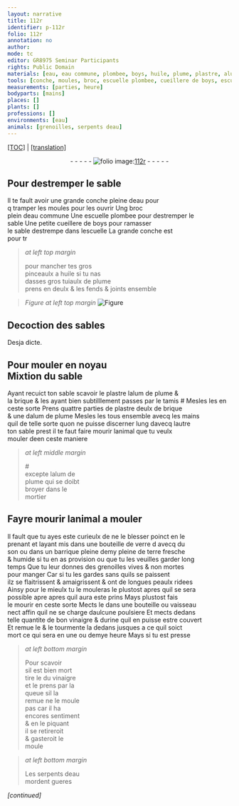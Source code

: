 ```yaml
---
layout: narrative
title: 112r
identifier: p-112r
folio: 112r
annotation: no
author:
mode: tc
editor: GR8975 Seminar Participants
rights: Public Domain
materials: [eau, eau commune, plombee, boys, huile, plume, plastre, alum de plume, brique, verre, son, terre, vinaigre, urine]
tools: [conche, moules, broc, escuelle plombee, cueillere de boys, escuelle, pinceaulx a huile, tamis, mains, mortier, bouteille de verre, barrique, bouteille, vaisseau]
measurements: [parties, heure]
bodyparts: [mains]
places: []
plants: []
professions: []
environments: [eau]
animals: [grenoilles, serpents deau]
---
```


 <p><a href="{{ site.baseurl }}/diplomatic/">[TOC]</a> | <a href="{{ site.baseurl }}/texts/p-112r_tl/" target="_blank">[translation]</a></p><div class="folio" align="center">- - - - - <a href="http://gallica.bnf.fr/ark:/12148/btv1b10500001g/f229.image" target="_blank"><img src="https://cu-mkp.github.io/2017-workshop-edition/assets/photo-icon.png" alt="folio image: " style="display:inline-block; margin-bottom:-3px;"/>112r</a> - - - - - </div>  
  

## Pour destremper le sable

 
Il te fault avoir une grande <span class="tl">conche</span> pleine d<span class="m">eau</span> pour<br/> <span class="del">q</span> tramper les <span class="tl">moules</span> pour les ouvrir Ung <span class="tl">broc</span><br/> plein d<span class="m">eau <span class="add">commune</span></span> Une <span class="tl">escuelle <span class="m">plombee</span></span> pour destremper le<br/> sable Une petite <span class="tl">cueillere de <span class="m">boys</span></span> pour ramasser<br/> le sable destrempe dans l<span class="tl">escuelle</span> <span class="del">La grande <span class="tl">conche</span> est</span><br/> <span class="del">pour tr</span>
 
> *at left top margin*
> 
> 
>   pour mancher tes gros<br/> <span class="tl">pinceaulx a <span class="m">huile</span></span> si tu nas<br/> dasses gros tuiaulx de <span class="m">plume</span><br/> prens en deulx & les fends & joints ensemble 
 
> *Figure*
> *at left top margin*
> <a href="https://drive.google.com/open?id=0B9-oNrvWdlO5MHphUzNsdW9DQ1U" target="_blank"><img src="https://cu-mkp.github.io/GR8975-edition/assets/photo-icon.png" alt="Figure" style="display:inline-block; margin-bottom:-3px;"/></a>
 
 
  

## Decoction des sables

 
Desja dicte.
 
 
  

## Pour mouler en noyau<br/> Mixtion du sable

 
Ayant recuict ton sable scavoir le <span class="m">plastre</span> l<span class="m">alum de plume</span> &<br/> la <span class="m">brique</span> & les ayant bien subtilllement passes <span class="add">par le <span class="tl">tamis</span> #</span> Mesles les en<br/> ceste sorte Prens quattre <span class="ms">parties</span> de <span class="m">plastre</span> deulx de <span class="m">brique</span><br/> & une d<span class="m">alum de plume</span> Mesles les tous ensemble avecq les <span class="tl"><span class="bp">mains</span></span><br/> <span class="del">quil</span> de telle sorte quon ne puisse discerner lung davecq lautre<br/> ton sable prest il te faut faire mourir lanimal que tu veulx<br/> mouler <span class="del">de</span>en ceste maniere
 
> *at left middle margin*
> 
> 
>   #<br/> excepte l<span class="m">alum de<br/> plume</span> qui se doibt<br/> broyer dans le<br/> <span class="tl">mortier</span>
 
 
  

## Fayre mourir lanimal a mouler

 
Il fault que tu ayes este curieulx de ne le blesser poinct en le<br/> prenant et layant mis dans une <span class="tl">bouteille de <span class="m">verre</span></span> <span class="del">d</span> avecq du<br/> <span class="m">son</span> ou dans un <span class="tl">barrique</span> <span class="del">pleine</span> demy pleine de <span class="m">terre</span> fresche<br/> & humide si tu en as provision ou que tu les veuilles garder long<br/> temps Que tu leur donnes des <span class="al">grenoilles</span> vives & non mortes<br/> pour manger Car si tu les gardes sans quils se paissent<br/> ilz se flaitrissent & amaigrissent & ont de longues peaulx ridees<br/> Ainsy pour le mieulx tu le mouleras le plustost <span class="del">apres</span> quil se sera<br/> possible <span class="del">apre</span> apres quil aura este prins Mays plustost fais<br/> le mourir en ceste sorte Mects le dans une <span class="tl">bouteille</span> ou <span class="tl">vaisseau</span><br/> nect affin quil ne se charge daulcune poulsiere Et mects dedans<br/> telle quantite de bon <span class="m">vinaigre</span> & d<span class="m">urine</span> quil en puisse estre couvert<br/> Et remue le & le tourmente la dedans jusques a ce quil soict<br/> mort ce qui sera en une ou demye <span class="ms"><span class="tmp">heure</span></span> Mays si tu est presse
 
> *at left bottom margin*
> 
> 
>   Pour scavoir<br/> sil est bien mort<br/> tire le du <span class="m">vinaigre</span><br/> et le prens par la<br/> queue sil la<br/> remue ne le moule<br/> pas car il ha<br/> encores sentiment<br/> & en le piquant<br/> il se retireroit<br/> & gasteroit le<br/> moule
 
> *at left bottom margin*
> 
> 
>   Les <span class="al">serpents d<span class="env">eau</span></span><br/> mordent gueres
 
*[continued]*
 
 